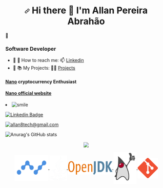 <h1 align="center"><a id="user-content---hi-there--im-allan-" class="anchor" aria-hidden="true" href="#--hi-there--im-allan-"><svg class="octicon octicon-link" viewBox="0 0 16 16" version="1.1" width="16" height="16" aria-hidden="true"><path fill-rule="evenodd" d="M7.775 3.275a.75.75 0 001.06 1.06l1.25-1.25a2 2 0 112.83 2.83l-2.5 2.5a2 2 0 01-2.83 0 .75.75 0 00-1.06 1.06 3.5 3.5 0 004.95 0l2.5-2.5a3.5 3.5 0 00-4.95-4.95l-1.25 1.25zm-4.69 9.64a2 2 0 010-2.83l2.5-2.5a2 2 0 012.83 0 .75.75 0 001.06-1.06 3.5 3.5 0 00-4.95 0l-2.5 2.5a3.5 3.5 0 004.95 4.95l1.25-1.25a.75.75 0 00-1.06-1.06l-1.25 1.25a2 2 0 01-2.83 0z"></path></svg></a>
  Hi there <g-emoji class="g-emoji" alias="wave" fallback-src="https://github.githubassets.com/images/icons/emoji/unicode/1f44b.png">👋</g-emoji> I'm Allan Pereira Abrahão
</h1> 👋

### Software Developer

- 🌱  💬 How to reach me: 📫  [Linkedin](https://www.linkedin.com/in/all-an/) 
- 🌱  📚 My Projects: 🧑‍💻 [Projects](https://github.com/all-an?tab=projects)

#### [Nano](https://whynano.cc/) cryptocurrency Enthusiast
#### [Nano official website](https://nano.org/)


<li><g-emoji class="g-emoji" alias="smile" fallback-src="https://github.githubassets.com/images/icons/emoji/unicode/1f604.png"><img class="emoji" alt="smile" height="20" width="20" src="https://github.githubassets.com/images/icons/emoji/unicode/1f604.png"></g-emoji></li>

<a href="https://www.linkedin.com/in/all-an/" rel="nofollow"><img src="https://img.shields.io/badge/LinkedIn-0077B5?style=for-the-badge&logo=linkedin&logoColor=white" alt="Linkedin Badge" data-canonical-src="https://img.shields.io/badge/-Allan-blue?style=flat-square&amp;logo=Linkedin&amp;logoColor=white&amp;link=https://www.linkedin.com/in/all-an/%C3%A3o-7b72b5202/" style="max-width: 100%;"></a>

[![allan8tech@gmail.com](https://img.shields.io/badge/-allan8tech@gmail.com-c14438?style=flat-square&logo=Gmail&logoColor=white&link=mailto:allan8tech@gmail.com)](mailto:allan8tech@gmail.com)

![Anurag's GitHub stats](https://github-readme-stats.vercel.app/api?username=anuraghazra&hide=contribs,prs)

<p align="center">
  <a href="https://github.com/anuraghazra/github-readme-stats">
  <img align="center" src="https://github-readme-stats.vercel.app/api?username=all-an&hide=contribs&hide=prs&hide=issues&theme=dark&repo=github-readme-stats" />
</a>
</p>

<p align="center">
        <a href="https://www.linkedin.com/in/all-an/">
        <img align="center" width="106" height="80"  src="/images-readme/nanologo.png" />
        <img align="center" width="54" height="78"  src="/images-readme/javacoffee2.png" />
        <img align="center" width="138" height="42"  src="/images-readme/openjdk.png" />
        <img align="center" width="72" height="100"  src="/images-readme/duke.png" />
        <img align="center" width="63" height="63"  src="/images-readme/git.png" />
</a>
</p>






